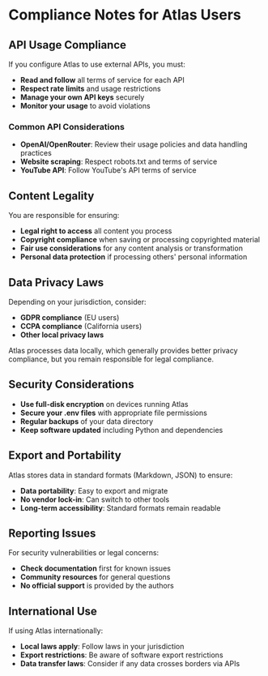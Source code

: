 # Compliance Notes for Atlas Users

## API Usage Compliance
If you configure Atlas to use external APIs, you must:
- **Read and follow** all terms of service for each API
- **Respect rate limits** and usage restrictions
- **Manage your own API keys** securely
- **Monitor your usage** to avoid violations

### Common API Considerations
- **OpenAI/OpenRouter**: Review their usage policies and data handling practices
- **Website scraping**: Respect robots.txt and terms of service
- **YouTube API**: Follow YouTube's API terms of service

## Content Legality
You are responsible for ensuring:
- **Legal right to access** all content you process
- **Copyright compliance** when saving or processing copyrighted material
- **Fair use considerations** for any content analysis or transformation
- **Personal data protection** if processing others' personal information

## Data Privacy Laws
Depending on your jurisdiction, consider:
- **GDPR compliance** (EU users)
- **CCPA compliance** (California users)
- **Other local privacy laws**

Atlas processes data locally, which generally provides better privacy compliance, but you remain responsible for legal compliance.

## Security Considerations
- **Use full-disk encryption** on devices running Atlas
- **Secure your .env files** with appropriate file permissions
- **Regular backups** of your data directory
- **Keep software updated** including Python and dependencies

## Export and Portability
Atlas stores data in standard formats (Markdown, JSON) to ensure:
- **Data portability**: Easy to export and migrate
- **No vendor lock-in**: Can switch to other tools
- **Long-term accessibility**: Standard formats remain readable

## Reporting Issues
For security vulnerabilities or legal concerns:
- **Check documentation** first for known issues
- **Community resources** for general questions
- **No official support** is provided by the authors

## International Use
If using Atlas internationally:
- **Local laws apply**: Follow laws in your jurisdiction
- **Export restrictions**: Be aware of software export restrictions
- **Data transfer laws**: Consider if any data crosses borders via APIs
